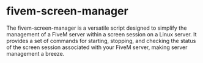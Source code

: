 # fivem-screen-manager
 The fivem-screen-manager is a versatile script designed to simplify the management of a FiveM server within a screen session on a Linux server. It provides a set of commands for starting, stopping, and checking the status of the screen session associated with your FiveM server, making server management a breeze.
